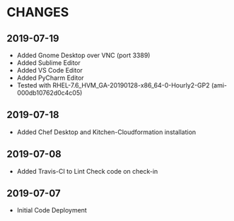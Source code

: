 # CHANGES
## 2019-07-19
- Added Gnome Desktop over VNC (port 3389)
- Added Sublime Editor
- Added VS Code Editor
- Added PyCharm Editor
- Tested with RHEL-7.6_HVM_GA-20190128-x86_64-0-Hourly2-GP2 (ami-000db10762d0c4c05)

## 2019-07-18
- Added Chef Desktop and Kitchen-Cloudformation installation

## 2019-07-08
- Added Travis-CI to Lint Check code on check-in

## 2019-07-07
- Initial Code Deployment
